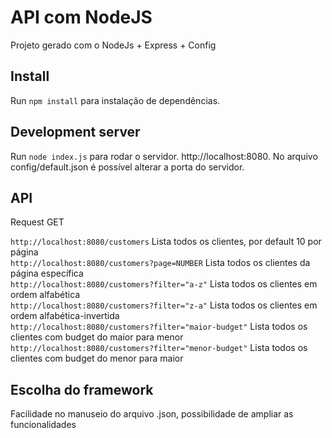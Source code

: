 # API com NodeJS

Projeto gerado com o NodeJs + Express + Config

## Install

Run `npm install` para instalação de dependências. 

## Development server

Run `node index.js` para rodar o servidor. http://localhost:8080. No arquivo config/default.json é possível alterar a porta do servidor.

## API

Request GET
<br>

`http://localhost:8080/customers` Lista todos os clientes, por default 10 por página
<br>
`http://localhost:8080/customers?page=NUMBER` Lista todos os clientes da página específica
<br>
`http://localhost:8080/customers?filter="a-z"` Lista todos os clientes em ordem alfabética
<br>
`http://localhost:8080/customers?filter="z-a"` Lista todos os clientes em ordem alfabética-invertida
<br>
`http://localhost:8080/customers?filter="maior-budget"` Lista todos os clientes com budget do maior para menor
<br>
`http://localhost:8080/customers?filter="menor-budget"` Lista todos os clientes com budget do menor para maior

## Escolha do framework

Facilidade no manuseio do arquivo .json, possibilidade de ampliar as funcionalidades
